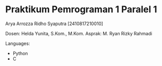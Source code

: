 # Praktikum Pemrograman 1 Paralel 1
Arya Arrozza Ridho Syaputra [2410817210010]

Dosen: Helda Yunita, S.Kom., M.Kom.
Asprak: M. Ryan Rizky Rahmadi

Languages:
* Python
* C
